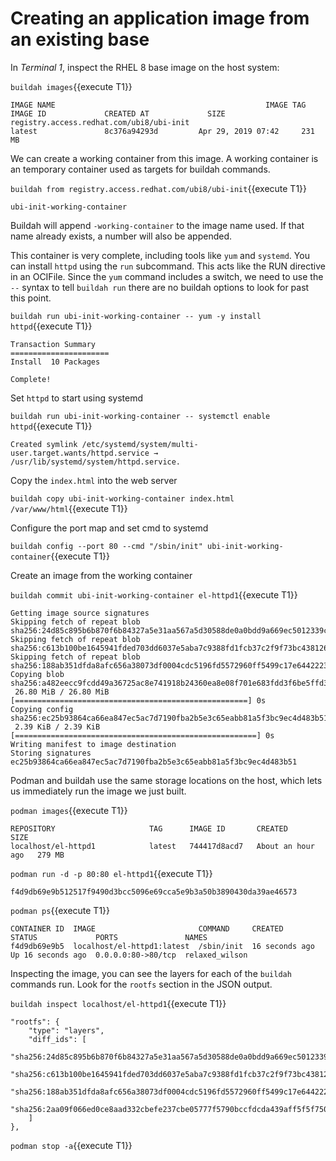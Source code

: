 # Creating an application image from an existing base

In *Terminal 1*, inspect the RHEL 8 base image on the host system:

`buildah images`{{execute T1}}

```
IMAGE NAME                                               IMAGE TAG            IMAGE ID             CREATED AT             SIZE
registry.access.redhat.com/ubi8/ubi-init                            latest               8c376a94293d         Apr 29, 2019 07:42     231 MB
```

We can create a working container from this image.  A working container is an temporary container used as targets for buildah commands.  

`buildah from registry.access.redhat.com/ubi8/ubi-init`{{execute T1}}

```
ubi-init-working-container
```

Buildah will append `-working-container` to the image name used.  If that name already exists, a number will also be appended.

This container is very complete, including tools like `yum` and `systemd`.  You can install `httpd` using the `run` subcommand.  This acts like the RUN directive in an OCIFile.  Since the `yum` command includes a switch, we need to use the `--` syntax to tell `buildah run` there are no buildah options to look for past this point.

`buildah run ubi-init-working-container -- yum -y install httpd`{{execute T1}}

```
Transaction Summary
======================
Install  10 Packages

Complete!
```

Set `httpd` to start using systemd

`buildah run ubi-init-working-container -- systemctl enable httpd`{{execute T1}}

```
Created symlink /etc/systemd/system/multi-user.target.wants/httpd.service → /usr/lib/systemd/system/httpd.service.
```

Copy the `index.html` into the web server

`buildah copy ubi-init-working-container index.html /var/www/html`{{execute T1}}

Configure the port map and set cmd to systemd

`buildah config --port 80 --cmd "/sbin/init" ubi-init-working-container`{{execute T1}}

Create an image from the working container

`buildah commit ubi-init-working-container el-httpd1`{{execute T1}}

```
Getting image source signatures
Skipping fetch of repeat blob sha256:24d85c895b6b870f6b84327a5e31aa567a5d30588de0a0bdd9a669ec5012339c
Skipping fetch of repeat blob sha256:c613b100be1645941fded703dd6037e5aba7c9388fd1fcb37c2f9f73bc438126
Skipping fetch of repeat blob sha256:188ab351dfda8afc656a38073df0004cdc5196fd5572960ff5499c17e6442223
Copying blob sha256:a482eecc9fcdd49a36725ac8e741918b24360ea8e08f701e683fdd3f6be5ffd3
 26.80 MiB / 26.80 MiB [====================================================] 0s
Copying config sha256:ec25b93864ca66ea847ec5ac7d7190fba2b5e3c65eabb81a5f3bc9ec4d483b51
 2.39 KiB / 2.39 KiB [======================================================] 0s
Writing manifest to image destination
Storing signatures
ec25b93864ca66ea847ec5ac7d7190fba2b5e3c65eabb81a5f3bc9ec4d483b51
```


Podman and buildah use the same storage locations on the host, which lets us immediately run the image we just built.

`podman images`{{execute T1}}
```
REPOSITORY                     TAG      IMAGE ID       CREATED             SIZE
localhost/el-httpd1            latest   744417d8acd7   About an hour ago   279 MB

```

`podman run -d -p 80:80 el-httpd1`{{execute T1}}

```
f4d9db69e9b512517f9490d3bcc5096e69cca5e9b3a50b3890430da39ae46573
```

`podman ps`{{execute T1}}

```
CONTAINER ID  IMAGE                       COMMAND     CREATED         STATUS             PORTS               NAMES
f4d9db69e9b5  localhost/el-httpd1:latest  /sbin/init  16 seconds ago  Up 16 seconds ago  0.0.0.0:80->80/tcp  relaxed_wilson
```

Inspecting the image, you can see the layers for each of the `buildah` commands run.  Look for the `rootfs` section in the JSON output.

`buildah inspect localhost/el-httpd1`{{execute T1}}
```
"rootfs": {
    "type": "layers",
    "diff_ids": [
        "sha256:24d85c895b6b870f6b84327a5e31aa567a5d30588de0a0bdd9a669ec5012339c",
        "sha256:c613b100be1645941fded703dd6037e5aba7c9388fd1fcb37c2f9f73bc438126",
        "sha256:188ab351dfda8afc656a38073df0004cdc5196fd5572960ff5499c17e6442223",
        "sha256:2aa09f066ed0ce8aad332cbefe237cbe05777f5790bccfdcda439aff5f5f7509"
    ]
},
```
`podman stop -a`{{execute T1}}
